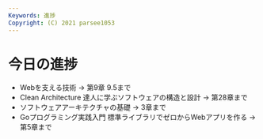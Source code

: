 ```yaml
---
Keywords: 進捗
Copyright: (C) 2021 parsee1053
---
```


# 今日の進捗
* Webを支える技術 → 第9章 9.5まで
* Clean Architecture 達人に学ぶソフトウェアの構造と設計 → 第28章まで
* ソフトウェアアーキテクチャの基礎 → 3章まで
* Goプログラミング実践入門 標準ライブラリでゼロからWebアプリを作る → 第5章まで
